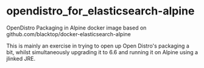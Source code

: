 # opendistro_for_elasticsearch-alpine
OpenDistro Packaging in Alpine docker image based on github.com/blacktop/docker-elasticsearch-alpine

This is mainly an exercise in trying to open up Open Distro's packaging a bit, whilst simultaneously upgrading it to 6.6 and running it on Alpine using a jlinked JRE.
